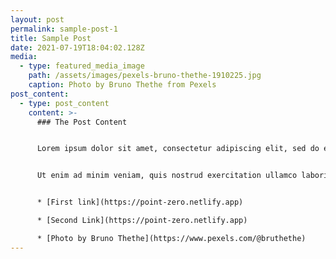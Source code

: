 ```yaml
---
layout: post
permalink: sample-post-1
title: Sample Post
date: 2021-07-19T18:04:02.128Z
media:
  - type: featured_media_image
    path: /assets/images/pexels-bruno-thethe-1910225.jpg
    caption: Photo by Bruno Thethe from Pexels
post_content:
  - type: post_content
    content: >-
      ### The Post Content


      Lorem ipsum dolor sit amet, consectetur adipiscing elit, sed do eiusmod tempor incididunt ut labore et dolore magna aliqua. 


      Ut enim ad minim veniam, quis nostrud exercitation ullamco laboris nisi ut aliquip ex ea commodo consequat. Duis aute irure dolor in reprehenderit in voluptate velit esse cillum dolore eu fugiat nulla pariatur. Excepteur sint occaecat cupidatat non proident, sunt in culpa qui officia deserunt mollit anim id est laborum.


      * [First link](https://point-zero.netlify.app)

      * [Second Link](https://point-zero.netlify.app)

      * [Photo by Bruno Thethe](https://www.pexels.com/@bruthethe)
---
```

